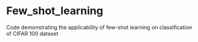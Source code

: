 # Few_shot_learning
Code demonstrating the applicability of few-shot learning on classification of CIFAR 100 dataset
